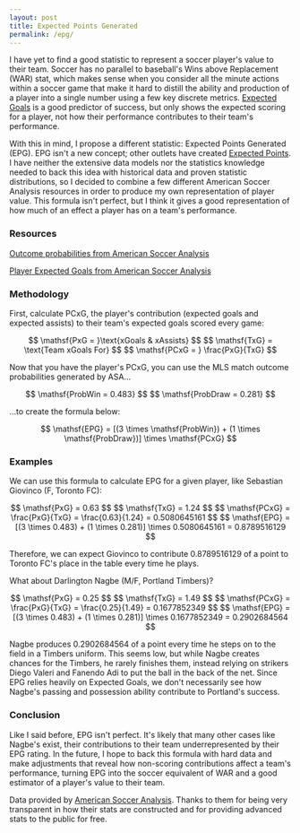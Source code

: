 ```yaml
---
layout: post
title: Expected Points Generated
permalink: /epg/
---
```


I have yet to find a good statistic to represent a soccer player's value to their team. Soccer has no parallel to baseball's Wins above Replacement (WAR) stat, which makes sense when you consider all the minute actions within a soccer game that make it hard to distill the ability and production of a player into a single number using a few key discrete metrics. [Expected Goals](http://www.americansocceranalysis.com/explanation/) is a good predictor of success, but only shows the expected scoring for a player, not how their performance contributes to their team's performance.

With this in mind, I propose a different statistic: Expected Points Generated (EPG). EPG isn't a new concept; other outlets have created [Expected Points](http://www.americansocceranalysis.com/home/2016/6/19/goodbye-expected-goals-hello-expected-points). I have neither the extensive data models nor the statistics knowledge needed to back this idea with historical data and proven statistic distributions, so I decided to combine a few different American Soccer Analysis resources in order to produce my own representation of player value. This formula isn't perfect, but I think it gives a good representation of how much of an effect a player has on a team's performance.

### Resources

[Outcome probabilities from American Soccer Analysis](http://www.americansocceranalysis.com/win-expectancy-1/)


[Player Expected Goals from American Soccer Analysis](http://www.americansocceranalysis.com/player-xg-2017/)


### Methodology

First, calculate PCxG, the player's contribution (expected goals and expected assists) to their team's expected goals scored every game:

<p style="text-align: center">
$$ \mathsf{PxG = }\text{xGoals & xAssists} $$
$$ \mathsf{TxG} = \text{Team xGoals For} $$
$$ \mathsf{PCxG = } \frac{PxG}{TxG} $$
</p>

Now that you have the player's PCxG, you can use the MLS match outcome probabilities generated by ASA...

<p style="text-align: center">
$$ \mathsf{ProbWin = 0.483} $$
$$ \mathsf{ProbDraw = 0.281} $$
</p>

...to create the formula below:

<p style="text-align: center">
$$ \mathsf{EPG} = [(3 \times \mathsf{ProbWin}) + (1 \times \mathsf{ProbDraw})] \times \mathsf{PCxG} $$
</p>

### Examples

We can use this formula to calculate EPG for a given player, like Sebastian Giovinco (F, Toronto FC):

<p style="text-align:center">
$$ \mathsf{PxG} = 0.63 $$
$$ \mathsf{TxG} = 1.24 $$
$$ \mathsf{PCxG} = \frac{PxG}{TxG} = \frac{0.63}{1.24} = 0.5080645161 $$
$$ \mathsf{EPG} = [(3 \times 0.483) + (1 \times 0.281)] \times 0.5080645161 = 0.8789516129 $$
</p>

Therefore, we can expect Giovinco to contribute 0.8789516129 of a point to Toronto FC's place in the table every time he plays.

What about Darlington Nagbe (M/F, Portland Timbers)?

<p style="text-align:center">
$$ \mathsf{PxG} = 0.25 $$
$$ \mathsf{TxG} = 1.49 $$
$$ \mathsf{PCxG} = \frac{PxG}{TxG} = \frac{0.25}{1.49} = 0.1677852349 $$
$$ \mathsf{EPG} = [(3 \times 0.483) + (1 \times 0.281)] \times 0.1677852349 = 0.2902684564 $$
</p>

Nagbe produces 0.2902684564 of a point every time he steps on to the field in a Timbers uniform. This seems low, but while Nagbe creates chances for the Timbers, he rarely finishes them, instead relying on strikers Diego Valeri and Fanendo Adi to put the ball in the back of the net. Since EPG relies heavily on Expected Goals, we don't necessarily see how Nagbe's passing and possession ability contribute to Portland's success.

### Conclusion

Like I said before, EPG isn't perfect. It's likely that many other cases like Nagbe's exist, their contributions to their team underrepresented by their EPG rating. In the future, I hope to back this formula with hard data and make adjustments that reveal how non-scoring contributions affect a team's performance, turning EPG into the soccer equivalent of WAR and a good estimator of a player's value to their team.

<p class="small">Data provided by <a href="https://americansocceranalysis.com">American Soccer Analysis</a>. Thanks to them for being very transparent in how their stats are constructed and for providing advanced stats to the public for free.</p>
